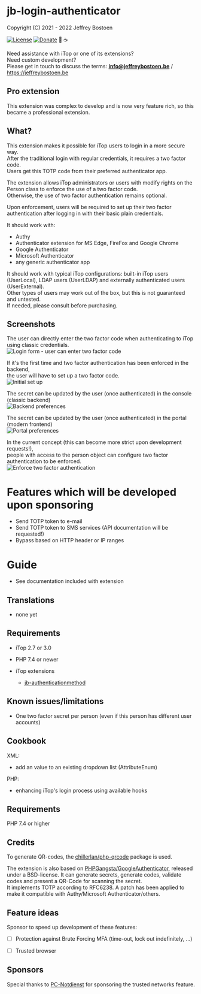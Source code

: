 # jb-login-authenticator

Copyright (C) 2021 - 2022 Jeffrey Bostoen

[![License](https://img.shields.io/github/license/jbostoen/iTop-custom-extensions)](https://github.com/jbostoen/iTop-custom-extensions/blob/master/license.md)
[![Donate](https://img.shields.io/badge/Donate-PayPal-green.svg)](https://www.paypal.me/jbostoen)
🍻 ☕

Need assistance with iTop or one of its extensions?  
Need custom development?  
Please get in touch to discuss the terms: **info@jeffreybostoen.be** / https://jeffreybostoen.be

## Pro extension

This extension was complex to develop and is now very feature rich, so this became a professional extension.


## What?

This extension makes it possible for iTop users to login in a more secure way.   
After the traditional login with regular credentials, it requires a two factor code.  
Users get this TOTP code from their preferred authenticator app.

The extension allows iTop administrators or users with modify rights on the Person class to enforce the use of a two factor code.  
Otherwise, the use of two factor authentication remains optional. 

Upon enforcement, users will be required to set up their two factor authentication after logging in with their basic plain credentials.


It should work with:
* Authy
* Authenticator extension for MS Edge, FireFox and Google Chrome
* Google Authenticator
* Microsoft Authenticator
* any generic authenticator app


It should work with typical iTop configurations: built-in iTop users (UserLocal), LDAP users (UserLDAP) and externally authenticated users (UserExternal).  
Other types of users may work out of the box, but this is not guaranteed and untested.  
If needed, please consult before purchasing.

## Screenshots

The user can directly enter the two factor code when authenticating to iTop using classic credentials.  
![Login form - user can enter two factor code](screenshots/20210305_login.png)


If it's the first time and two factor authentication has been enforced in the backend,  
the user will have to set up a two factor code.  
![Initial set up](screenshots/20210305_first_setup_when_enforced.png)


The secret can be updated by the user (once authenticated) in the console (classic backend)  
![Backend preferences](screenshots/20210305_console_preferences.png)


The secret can be updated by the user (once authenticated) in the portal (modern frontend)  
![Portal preferences](screenshots/20210305_portal_preferences.png)


In the current concept (this can become more strict upon development requests!),  
people with access to the person object can configure two factor authentication to be enforced.  
![Enforce two factor authentication](screenshots/20210305_person.png)

# Features which will be developed upon sponsoring

* Send TOTP token to e-mail
* Send TOTP token to SMS services (API documentation will be requested!)
* Bypass based on HTTP header or IP ranges


# Guide

* See documentation included with extension


## Translations
* none yet


## Requirements

* iTop 2.7 or 3.0
* PHP 7.4 or newer

* iTop extensions
  * [jb-authenticationmethod](https://github.com/jbostoen/itop-jb-authenticationmethod)
  
  
## Known issues/limitations

* One two factor secret per person (even if this person has different user accounts)


## Cookbook

XML:
* add an value to an existing dropdown list (AttributeEnum)

PHP:
* enhancing iTop's login process using available hooks

## Requirements

PHP 7.4 or higher

## Credits

To generate QR-codes, the [chillerlan/php-qrcode](https://github.com/chillerlan/php-qrcode) package is used. 

The extension is also based on [PHPGangsta/GoogleAuthenticator](https://github.com/PHPGangsta/GoogleAuthenticator), released under a BSD-license.
It can generate secrets, generate codes, validate codes and present a QR-Code for scanning the secret.  
It implements TOTP according to RFC6238. A patch has been applied to make it compatible with Authy/Microsoft Authenticator/others.


## Feature ideas

Sponsor to speed up development of these features:

- [ ] Protection against Brute Forcing MFA (time-out, lock out indefinitely, ...)
- [ ] Trusted browser


## Sponsors

Special thanks to [PC-Notdienst](https://www.pc-notdienst.com/) for sponsoring the trusted networks feature.
